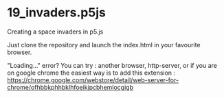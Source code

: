 # 19_invaders.p5js

Creating a space invaders in p5.js

Just clone the repository and launch the index.html in your favourite browser.

"Loading..." error? You can try : another browser, http-server, or if you are on google chrome the easiest way is to add this extension : https://chrome.google.com/webstore/detail/web-server-for-chrome/ofhbbkphhbklhfoeikjpcbhemlocgigb
